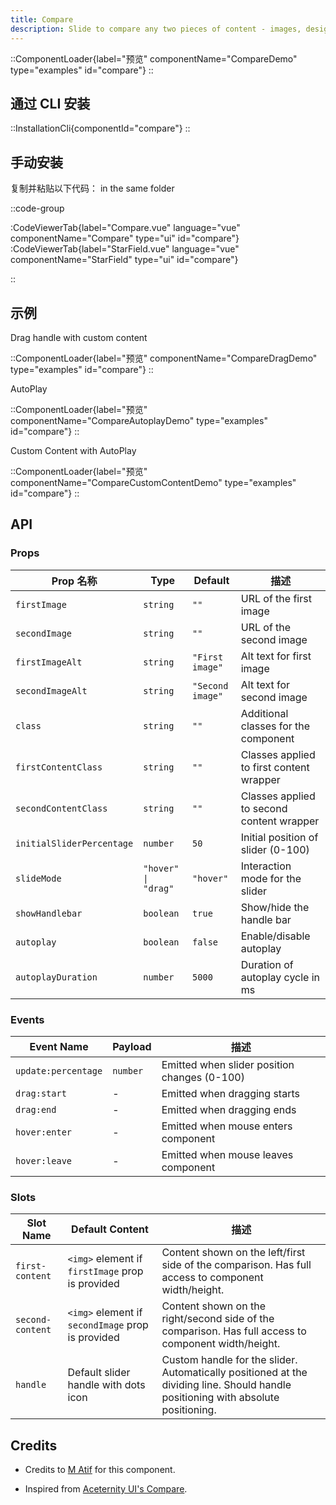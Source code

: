 ```yaml
---
title: Compare
description: Slide to compare any two pieces of content - images, designs, code, or custom elements
---
```


::ComponentLoader{label="预览" componentName="CompareDemo" type="examples" id="compare"}
::

## 通过 CLI 安装

::InstallationCli{componentId="compare"}
::

## 手动安装

复制并粘贴以下代码： in the same folder

::code-group

:CodeViewerTab{label="Compare.vue" language="vue" componentName="Compare" type="ui" id="compare"}
:CodeViewerTab{label="StarField.vue" language="vue" componentName="StarField" type="ui" id="compare"}

::

## 示例

Drag handle with custom content

::ComponentLoader{label="预览" componentName="CompareDragDemo" type="examples" id="compare"}
::

AutoPlay

::ComponentLoader{label="预览" componentName="CompareAutoplayDemo" type="examples" id="compare"}
::

Custom Content with AutoPlay

::ComponentLoader{label="预览" componentName="CompareCustomContentDemo" type="examples" id="compare"}
::

## API

### Props

| Prop 名称                 | Type                | Default          | 描述                                      |
| ------------------------- | ------------------- | ---------------- | ----------------------------------------- |
| `firstImage`              | `string`            | `""`             | URL of the first image                    |
| `secondImage`             | `string`            | `""`             | URL of the second image                   |
| `firstImageAlt`           | `string`            | `"First image"`  | Alt text for first image                  |
| `secondImageAlt`          | `string`            | `"Second image"` | Alt text for second image                 |
| `class`                   | `string`            | `""`             | Additional classes for the component      |
| `firstContentClass`       | `string`            | `""`             | Classes applied to first content wrapper  |
| `secondContentClass`      | `string`            | `""`             | Classes applied to second content wrapper |
| `initialSliderPercentage` | `number`            | `50`             | Initial position of slider (0-100)        |
| `slideMode`               | `"hover" \| "drag"` | `"hover"`        | Interaction mode for the slider           |
| `showHandlebar`           | `boolean`           | `true`           | Show/hide the handle bar                  |
| `autoplay`                | `boolean`           | `false`          | Enable/disable autoplay                   |
| `autoplayDuration`        | `number`            | `5000`           | Duration of autoplay cycle in ms          |

### Events

| Event Name          | Payload  | 描述                                         |
| ------------------- | -------- | -------------------------------------------- |
| `update:percentage` | `number` | Emitted when slider position changes (0-100) |
| `drag:start`        | -        | Emitted when dragging starts                 |
| `drag:end`          | -        | Emitted when dragging ends                   |
| `hover:enter`       | -        | Emitted when mouse enters component          |
| `hover:leave`       | -        | Emitted when mouse leaves component          |

### Slots

| Slot Name        | Default Content                                   | 描述                                                                                                                              |
| ---------------- | ------------------------------------------------- | --------------------------------------------------------------------------------------------------------------------------------- |
| `first-content`  | `<img>` element if `firstImage` prop is provided  | Content shown on the left/first side of the comparison. Has full access to component width/height.                                |
| `second-content` | `<img>` element if `secondImage` prop is provided | Content shown on the right/second side of the comparison. Has full access to component width/height.                              |
| `handle`         | Default slider handle with dots icon              | Custom handle for the slider. Automatically positioned at the dividing line. Should handle positioning with absolute positioning. |

## Credits

- Credits to [M Atif](https://github.com/atif0075) for this component.

- Inspired from [Aceternity UI's Compare](https://ui.aceternity.com/components/compare).

